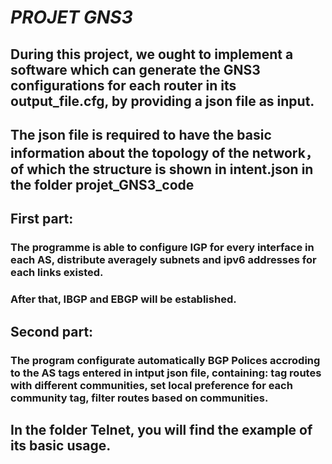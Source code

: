 # *PROJET GNS3*
## During this project, we ought to implement a software which can generate the GNS3 configurations for each router in its output_file.cfg, by providing a json file as input.
## The json file is required to have the basic information about the topology of the network，of which the structure is shown in intent.json in the folder projet_GNS3_code
## First part:
###  The programme is able to configure IGP for every interface in each AS, distribute averagely subnets and ipv6 addresses for each links existed. 
###  After that, IBGP and EBGP will be established.
## Second part:
###  The program configurate automatically BGP Polices accroding to the AS tags entered in intput json file, containing: tag routes with different communities, set local preference for each community tag, filter routes based on communities.
## In the folder Telnet, you will find the example of its basic usage.

  
